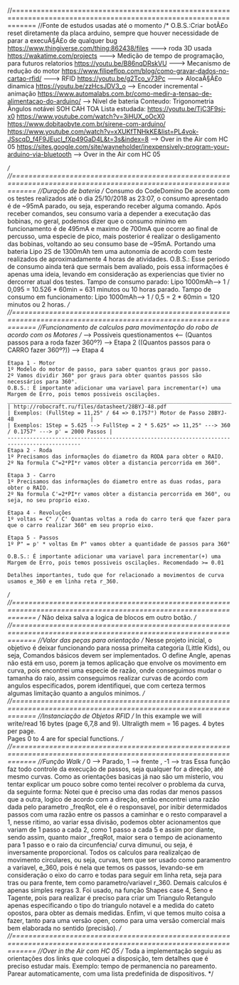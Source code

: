 //==================================================================================================================
//Fonte de estudos usadas até o momento
/*
	O.B.S.:Criar botÃ£o reset diretamente da placa arduino, sempre que houver necessidade de parar a execuÃ§Ã£o de qualquer bug
	https://www.thingiverse.com/thing:862438/files ---> roda 3D usada
	https://wakatime.com/projects ---> Medição de tempo de programação, para futuros relatorios
	https://youtu.be/B86nqDRskVU ---> Mecanismo de redução do motor
	https://www.filipeflop.com/blog/como-gravar-dados-no-cartao-rfid/ ---> RFID
	https://youtu.be/g2Tco_v73Pc ---> AlocaÃ§Ã£o dinamica
	https://youtu.be/zzHcsJDV3_o --> Encoder incremental - animação
	https://www.automalabs.com.br/como-medir-a-tensao-de-alimentacao-do-arduino/ --> Nivel de bateria
	Conteudo: Trigonometria Ângulos notávei SOH CAH TOA
	Lista estudada:
	https://youtu.be/TjC3F9sj-x0
	https://www.youtube.com/watch?v=3iHUX_oOcX0
	https://www.dobitaobyte.com.br/sirene-com-arduino/
	https://www.youtube.com/watch?v=xXUKfTNHkKE&list=PL4vok-JSscqD_f4F9JEucI_fXp49GaD4L&t=3s&index=8 --> Over in the Air com HC 05
	https://sites.google.com/site/wayneholder/inexpensively-program-your-arduino-via-bluetooth --> Over in the Air com HC 05
	
*/
//==================================================================================================================
//Duração de bateria
/*
	Consumo do CodeDomino
		De acordo com os testes realizados até o dia 25/10/2018 as 23:07, o consumo apresentado é de ~95mA parado,
		ou seja, esperando receber alguma comando.
		Após receber comandos, seu consumo varia a depender a executação das bobinas, no geral, podemos dizer que
		o consumo minimo em funcionamento é de 495mA e maximo de 700mA que ocorre ao final de percusso, uma especie
		de pico, mais posterior é realizar o desligamento das bobinas, voltando ao seu consumo base de ~95mA.
		Portando uma bateria Lipo 2S de 1300mAh tem uma autonomia de acordo com teste realizados de aproximadamente
		4 horas de atividades. 
		O.B.S.: Esse periodo de consumo ainda terá que sermais bem avaliado, pois essa informações é apenas uma ideia,
		levando em consideração as experiencias que tivier no dercorrer atual dos testes.
		Tampo de consumo parado: Lipo 1000mAh--> 1 / 0,095 = 10.526 * 60min = 631 minutos ou 10 horas parado.
		Tampo de consumo em funcionamento: Lipo 1000mAh--> 1 / 0,5 = 2 * 60min = 120 minutos ou 2 horas.
*/
//==================================================================================================================
//Funcionamento de calculos para movimentação do robo de acordo com os Motores
/*
	--> Possiveis questionamentos <--
	(Quantos passos para a roda fazer 360º?) --> Etapa 2
	((Quantos passos para o CARRO fazer 360º?)) --> Etapa 4

	Etapa 1 - Motor
	1º Modelo do motor de passo, para saber quantos graus por passo. 
	2º Vamos dividir 360° por graus para obter quantos passos são necessários para 360°.
	O.B.S.: É importante adicionar uma variavel para incrementar(+) uma Margem de Erro, pois temos possiveis oscilações.
	_____________________________________________________________________________________________
	| http://robocraft.ru/files/datasheet/28BYJ-48.pdf 
	| Exemplos: (FullStep = 11,25° / 64 => 0.1757°) Motor de Passo 28BYJ-48                        |
	| Exemplos: 1Step = 5.625 --> FullStep = 2 * 5.625° => 11,25° ---> 360 / 0.1757° ---> p' = 2000 Passos |
	---------------------------------------------------------------------------------------------
	Etapa 2 - Roda                                  
	1º Precisamos das informações do diametro da RODA para obter o RAIO.
	2º Na formula C"=2*PI*r vamos obter a distancia percorrida em 360°.

	Etapa 3 - Carro
	1º Precisamos das informações do diametro entre as duas rodas, para obter o RAIO.
	2º Na formula C'=2*PI*r vamos obter a distancia percorrida em 360°, ou seja, no seu proprio eixo.

	Etapa 4 - Revoluções                   
	1º voltas = C" / C' Quantas voltas a roda do carro terá que fazer para que o carro realizar 360° em seu proprio eixo.

	Etapa 5 - Passos 
	1º P" = p' * voltas Em P" vamos obter a quantidade de passos para 360°

	O.B.S.: É importante adicionar uma variavel para incrementar(+) uma Margem de Erro, pois temos possiveis oscilações. Recomendado >= 0.01

	Detalhes importantes, tudo que for relacionado a movimentos de curva usamos e_360 e em linha reta r_360.
*/
//==================================================================================================================
/*
	Não deixa salva a logica de blocos em outro botão.
*/
//==================================================================================================================
//Valor das peças para orientação
/*
	Nesse projeto inicial, o objetivo é deixar funcionando para nossa primeita categoria (Little Kids), ou seja, 
	Comandos básicos devem ser implementados. O define Angle, apenas não está em uso, porem ja temos aplicação que envolve 
	os movimento em curva, pois encontrei uma especie de razão, onde conseguimos mudar o tamanha do raio, assim conseguimos realizar
	curvas de acordo com angulos especificados, porem identifiquei, que com certeza termos algumas limitação quanto a angulos minimos.
*/
//==================================================================================================================
//Instanciação de Objetos RFID
/*
	In this example we will write/read 16 bytes (page 6,7,8 and 9).
	Ultraligth mem = 16 pages. 4 bytes per page.  
	Pages 0 to 4 are for special functions. 
*/
//==================================================================================================================
//Função Walk
/*
		0 --> Parado, 1 --> frente , -1 --> tras
		Essa função faz todo controle da execução de passos, seja qualquer for a direção, até mesmo curvas. 
		Como as orientações basicas já nao são um misterio, vou tentar explicar um pouco sobre como tentei recolver
		o problema da curva, da seguinte forma: 
		Notei que é preciso uma das rodas dar menos passos que a outra, logico de acordo com a direção, então encontrei uma razão 
		dada pelo parametro _freqRot, ele é o responsavel, por inibir determidados passos com uma razão entre os passos a caminhar e
		o resto comparavel a 1, nesse ritimo, ao variar essa divisão, podemos obter acionamentos que variam de 1 passo a cada 2, como
		1 passo a cada 5 e assim por diante, sendo assim, quanto maior _freqRot, maior sera o tempo de acionamento para 1 passo e o raio 
		da circunfencia/ curva dimunui, ou seja, é inversamente proporcional. Todos os calculos para realizalçao de movimento circulares, 
		ou seja, curvas, tem que ser usado como paramentro a variavel, e_360, pois é nela que temos os passos, levando-se em consideração
		o eixo do carro e todas para seguir em linha reta, seja para tras ou para frente, tem como parametro/variavel r_360.
		Demais calculos é apenas simples regras 3. Foi usado, na função Shapes case 4, Seno e Tagente, pois para realizar é preciso para
		criar um Triangulo Retangulo apenas especificando o tipo do triangulo notavel e a medida do cateto opostos, para obter as demais
		medidas. 
		Enfim, vi que temos muito coisa a fazer, tanto para uma versão open, como para uma versão comercial mais bem elaborada no sentido (precisão). 
*/
//==================================================================================================================
//Over in the Air com HC 05
/*
	Toda a implementação seguiu as orientações dos links que coloquei a disposição, tem detalhes que é preciso estudar mais. 
	Exemplo: tempo de permanencia no pareamento. 
		Parear automaticamente, com uma lista predefinida de dispositivos. 
*/